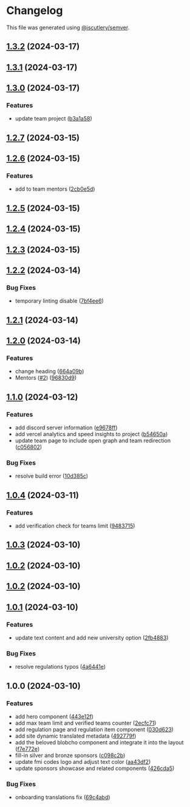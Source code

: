 # Changelog

This file was generated using [@jscutlery/semver](https://github.com/jscutlery/semver).

## [1.3.2](https://github.com/fss-fmi/fmicodes/compare/v1.3.1...v1.3.2) (2024-03-17)

## [1.3.1](https://github.com/fss-fmi/fmicodes/compare/v1.3.0...v1.3.1) (2024-03-17)

## [1.3.0](https://github.com/fss-fmi/fmicodes/compare/v1.2.7...v1.3.0) (2024-03-17)


### Features

* update team project ([b3a1a58](https://github.com/fss-fmi/fmicodes/commit/b3a1a58092d7affbb1f90c001a063bcc2820ecdb))

## [1.2.7](https://github.com/fss-fmi/fmicodes/compare/v1.2.6...v1.2.7) (2024-03-15)

## [1.2.6](https://github.com/fss-fmi/fmicodes/compare/v1.2.5...v1.2.6) (2024-03-15)


### Features

* add to team mentors ([2cb0e5d](https://github.com/fss-fmi/fmicodes/commit/2cb0e5d9f32e5302a2c63dce2dcb5a6683023baf))

## [1.2.5](https://github.com/fss-fmi/fmicodes/compare/v1.2.4...v1.2.5) (2024-03-15)

## [1.2.4](https://github.com/fss-fmi/fmicodes/compare/v1.2.3...v1.2.4) (2024-03-15)

## [1.2.3](https://github.com/fss-fmi/fmicodes/compare/v1.2.2...v1.2.3) (2024-03-15)

## [1.2.2](https://github.com/fss-fmi/fmicodes/compare/v1.2.1...v1.2.2) (2024-03-14)

### Bug Fixes

- temporary linting disable ([7bf4ee6](https://github.com/fss-fmi/fmicodes/commit/7bf4ee637d8b2a46fe96cfa8ab1a100983e3acbc))

## [1.2.1](https://github.com/fss-fmi/fmicodes/compare/v1.2.0...v1.2.1) (2024-03-14)

## [1.2.0](https://github.com/fss-fmi/fmicodes/compare/v1.1.0...v1.2.0) (2024-03-14)

### Features

- change heading ([664a09b](https://github.com/fss-fmi/fmicodes/commit/664a09bebab19154fddee730560a160a17bc7ed7))
- Mentors ([#2](https://github.com/fss-fmi/fmicodes/issues/2)) ([96830d9](https://github.com/fss-fmi/fmicodes/commit/96830d96f1cd0e6899540d05fad2210075b7747c))

## [1.1.0](https://github.com/fss-fmi/fmicodes/compare/v1.0.4...v1.1.0) (2024-03-12)

### Features

- add discord server information ([e9678ff](https://github.com/fss-fmi/fmicodes/commit/e9678ff0a83ef3aa1b60cb562c33b25ddf7a59ce))
- add vercel analytics and speed insights to project ([b54650a](https://github.com/fss-fmi/fmicodes/commit/b54650ad8cc7991563baf65f85cba2744d93c67b))
- update team page to include open graph and team redirection ([c056802](https://github.com/fss-fmi/fmicodes/commit/c0568027bbf19b027eb213a22c662173d7f8bf62))

### Bug Fixes

- resolve build error ([10d385c](https://github.com/fss-fmi/fmicodes/commit/10d385c4db70c85dd6d2bb63199e8a9d0e06850e))

## [1.0.4](https://github.com/fss-fmi/fmicodes/compare/v1.0.3...v1.0.4) (2024-03-11)

### Features

- add verification check for teams limit ([9483715](https://github.com/fss-fmi/fmicodes/commit/948371507e295f85169f114476ba50b337e8b66d))

## [1.0.3](https://github.com/fss-fmi/fmicodes/compare/v1.0.2...v1.0.3) (2024-03-10)

## [1.0.2](https://github.com/fss-fmi/fmicodes/compare/v1.0.1...v1.0.2) (2024-03-10)

## [1.0.2](https://github.com/fss-fmi/fmicodes/compare/v1.0.1...v1.0.2) (2024-03-10)

## [1.0.1](https://github.com/fss-fmi/fmicodes/compare/v1.0.0...v1.0.1) (2024-03-10)

### Features

- update text content and add new university option ([2fb4883](https://github.com/fss-fmi/fmicodes/commit/2fb48830fc3be3d54b9d0c25597c58af11d5a458))

### Bug Fixes

- resolve regulations typos ([4a6441e](https://github.com/fss-fmi/fmicodes/commit/4a6441e38cbdd8bc059166bf6f5e48b2e163d69f))

## 1.0.0 (2024-03-10)

### Features

- add hero component ([443e12f](https://github.com/fss-fmi/fmicodes/commit/443e12fc4dab93400e7a13d77656223eef1c4931))
- add max team limit and verified teams counter ([2ecfc71](https://github.com/fss-fmi/fmicodes/commit/2ecfc71224cc4e9e4bab0cfe1f723256ac9287be))
- add regulation page and regulation item component ([030d623](https://github.com/fss-fmi/fmicodes/commit/030d6238bca170506f68ddada518642539a9d536))
- add site dynamic translated metadata ([492779f](https://github.com/fss-fmi/fmicodes/commit/492779f06bdc99726c0066af701b1520514bcad0))
- add the beloved blobcho component and integrate it into the layout ([f7e772e](https://github.com/fss-fmi/fmicodes/commit/f7e772e628663d13803b884ac513424bc58c11ce))
- fill-in silver and bronze sponsors ([c098c2b](https://github.com/fss-fmi/fmicodes/commit/c098c2b53617432227146ad81d7312960fcda9e8))
- update fmi codes logo and adjust text color ([aa43df2](https://github.com/fss-fmi/fmicodes/commit/aa43df254ee9cca83ee0815d9baecbc1343a8249))
- update sponsors showcase and related components ([426cda5](https://github.com/fss-fmi/fmicodes/commit/426cda53f40e298a37902241d5edd48ead70f338))

### Bug Fixes

- onboarding translations fix ([69c4abd](https://github.com/fss-fmi/fmicodes/commit/69c4abd9227e6a7855b98964b9d39de8e3949ee1))
